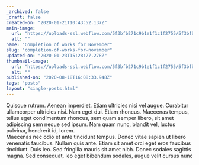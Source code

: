 ```yaml
---
_archived: false
_draft: false
created-on: "2020-01-21T10:43:52.137Z"
main-image:
  url: "https://uploads-ssl.webflow.com/5f3bfb271c9b1e1f1c1f2755/5f3bfb271c9b1e63f21f274f_news_2.jpg"
  alt: ""
name: "Completion of works for November"
slug: "completion-of-works-for-november"
updated-on: "2020-01-23T15:28:27.278Z"
thumbnail-image:
  url: "https://uploads-ssl.webflow.com/5f3bfb271c9b1e1f1c1f2755/5f3bfb271c9b1ee1181f2750_news_2_preview.jpg"
  alt: ""
published-on: "2020-08-18T16:08:33.948Z"
tags: "posts"
layout: "single-posts.html"
---
```


Quisque rutrum. Aenean imperdiet. Etiam ultricies nisi vel augue. Curabitur ullamcorper ultricies nisi. Nam eget dui. Etiam rhoncus. Maecenas tempus, tellus eget condimentum rhoncus, sem quam semper libero, sit amet adipiscing sem neque sed ipsum. Nam quam nunc, blandit vel, luctus pulvinar, hendrerit id, lorem.  
Maecenas nec odio et ante tincidunt tempus. Donec vitae sapien ut libero venenatis faucibus. Nullam quis ante. Etiam sit amet orci eget eros faucibus tincidunt. Duis leo. Sed fringilla mauris sit amet nibh. Donec sodales sagittis magna. Sed consequat, leo eget bibendum sodales, augue velit cursus nunc

